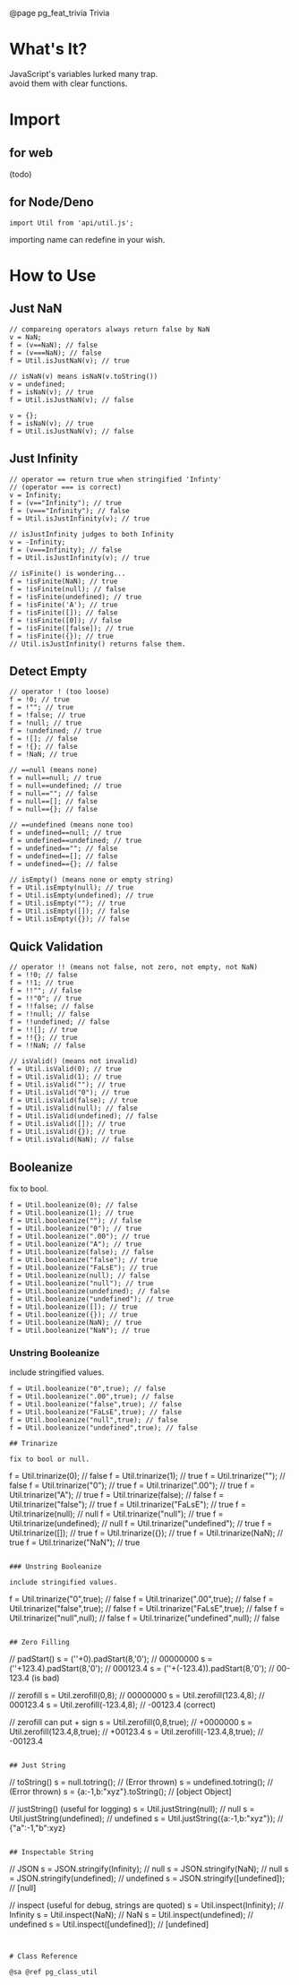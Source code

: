 ﻿@page pg_feat_trivia Trivia

# What's It?

JavaScript's variables lurked many trap.  
avoid them with clear functions.  


# Import

## for web

(todo)  

## for Node/Deno

```
import Util from 'api/util.js';
```
importing name can redefine in your wish.  

# How to Use

## Just NaN

```
// compareing operators always return false by NaN 
v = NaN;
f = (v==NaN); // false 
f = (v===NaN); // false 
f = Util.isJustNaN(v); // true 

// isNaN(v) means isNaN(v.toString()) 
v = undefined;
f = isNaN(v); // true 
f = Util.isJustNaN(v); // false 

v = {};
f = isNaN(v); // true 
f = Util.isJustNaN(v); // false 
```

## Just Infinity

```
// operator == return true when stringified 'Infinty'  
// (operator === is correct)  
v = Infinity;
f = (v=="Infinity"); // true
f = (v==="Infinity"); // false
f = Util.isJustInfinity(v); // true 

// isJustInfinity judges to both Infinity 
v = -Infinity;
f = (v===Infinity); // false
f = Util.isJustInfinity(v); // true 

// isFinite() is wondering... 
f = !isFinite(NaN); // true 
f = !isFinite(null); // false 
f = !isFinite(undefined); // true 
f = !isFinite('A'); // true 
f = !isFinite([]); // false 
f = !isFinite([0]); // false 
f = !isFinite([false]); // true 
f = !isFinite({}); // true 
// Util.isJustInfinity() returns false them.  

```

## Detect Empty

```
// operator ! (too loose)
f = !0; // true
f = !""; // true
f = !false; // true
f = !null; // true
f = !undefined; // true
f = ![]; // false
f = !{}; // false
f = !NaN; // true

// ==null (means none) 
f = null==null; // true 
f = null==undefined; // true 
f = null==""; // false 
f = null==[]; // false 
f = null=={}; // false 

// ==undefined (means none too) 
f = undefined==null; // true 
f = undefined==undefined; // true 
f = undefined==""; // false 
f = undefined==[]; // false 
f = undefined=={}; // false 

// isEmpty() (means none or empty string) 
f = Util.isEmpty(null); // true 
f = Util.isEmpty(undefined); // true 
f = Util.isEmpty(""); // true 
f = Util.isEmpty([]); // false 
f = Util.isEmpty({}); // false 
```

## Quick Validation

```
// operator !! (means not false, not zero, not empty, not NaN)
f = !!0; // false
f = !!1; // true
f = !!""; // false
f = !!"0"; // true
f = !!false; // false
f = !!null; // false
f = !!undefined; // false
f = !![]; // true
f = !!{}; // true
f = !!NaN; // false

// isValid() (means not invalid)
f = Util.isValid(0); // true
f = Util.isValid(1); // true
f = Util.isValid(""); // true
f = Util.isValid("0"); // true
f = Util.isValid(false); // true
f = Util.isValid(null); // false
f = Util.isValid(undefined); // false
f = Util.isValid([]); // true
f = Util.isValid({}); // true
f = Util.isValid(NaN); // false

```

## Booleanize

fix to bool.  

```
f = Util.booleanize(0); // false
f = Util.booleanize(1); // true
f = Util.booleanize(""); // false
f = Util.booleanize("0"); // true
f = Util.booleanize(".00"); // true
f = Util.booleanize("A"); // true
f = Util.booleanize(false); // false
f = Util.booleanize("false"); // true
f = Util.booleanize("FaLsE"); // true
f = Util.booleanize(null); // false
f = Util.booleanize("null"); // true
f = Util.booleanize(undefined); // false
f = Util.booleanize("undefined"); // true
f = Util.booleanize([]); // true
f = Util.booleanize({}); // true
f = Util.booleanize(NaN); // true
f = Util.booleanize("NaN"); // true
```

### Unstring Booleanize

include stringified values.  

```
f = Util.booleanize("0",true); // false
f = Util.booleanize(".00",true); // false
f = Util.booleanize("false",true); // false
f = Util.booleanize("FaLsE",true); // false
f = Util.booleanize("null",true); // false
f = Util.booleanize("undefined",true); // false

## Trinarize

fix to bool or null.  

```
f = Util.trinarize(0); // false
f = Util.trinarize(1); // true
f = Util.trinarize(""); // false
f = Util.trinarize("0"); // true
f = Util.trinarize(".00"); // true
f = Util.trinarize("A"); // true
f = Util.trinarize(false); // false
f = Util.trinarize("false"); // true
f = Util.trinarize("FaLsE"); // true
f = Util.trinarize(null); // null
f = Util.trinarize("null"); // true
f = Util.trinarize(undefined); // null
f = Util.trinarize("undefined"); // true
f = Util.trinarize([]); // true
f = Util.trinarize({}); // true
f = Util.trinarize(NaN); // true
f = Util.trinarize("NaN"); // true
```

### Unstring Booleanize

include stringified values.  

```
f = Util.trinarize("0",true); // false
f = Util.trinarize(".00",true); // false
f = Util.trinarize("false",true); // false
f = Util.trinarize("FaLsE",true); // false
f = Util.trinarize("null",null); // false
f = Util.trinarize("undefined",null); // false
```

## Zero Filling

```
// padStart() 
s = (''+0).padStart(8,'0'); // 00000000 
s = (''+123.4).padStart(8,'0'); // 000123.4 
s = (''+(-123.4)).padStart(8,'0'); // 00-123.4 (is bad)

// zerofill
s = Util.zerofill(0,8); // 00000000
s = Util.zerofill(123.4,8); // 000123.4
s = Util.zerofill(-123.4,8); // -00123.4 (correct)

// zerofill can put + sign
s = Util.zerofill(0,8,true); // +0000000
s = Util.zerofill(123.4,8,true); // +00123.4
s = Util.zerofill(-123.4,8,true); // -00123.4
```

## Just String

```
// toString()
s = null.totring(); // (Error thrown) 
s = undefined.totring(); // (Error thrown) 
s = {a:-1,b:"xyz"}.toString(); // [object Object] 

// justString() (useful for logging)
s = Util.justString(null); // null 
s = Util.justString(undefined); // undefined 
s = Util.justString({a:-1,b:"xyz"}); // {"a":-1,"b":xyz} 
```

## Inspectable String

```
// JSON
s = JSON.stringify(Infinity); // null 
s = JSON.stringify(NaN); // null 
s = JSON.stringify(undefined); // undefined 
s = JSON.stringify([undefined]); // [null] 

// inspect (useful for debug, strings are quoted)
s = Util.inspect(Infinity); // Infinity
s = Util.inspect(NaN); // NaN
s = Util.inspect(undefined); // undefined 
s = Util.inspect([undefined]); // [undefined] 
```


# Class Reference

@sa @ref pg_class_util
